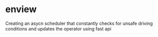 # enview
Creating an asycn scheduler that constantly checks for unsafe driving conditions and updates the operator using fast api
